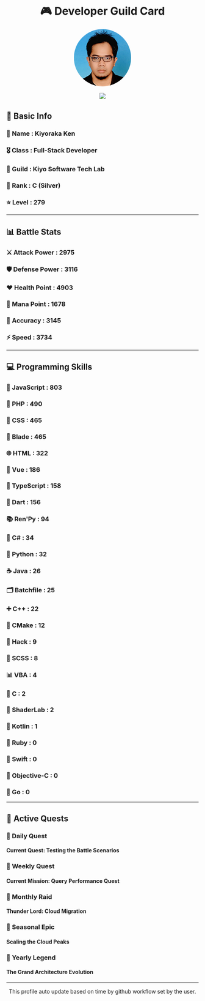 <div align="center">

# 🎮 Developer Guild Card

<!-- Replace with your profile image -->
<img src="./assets/profile.png" width="150" height="150" style="border-radius: 50%"/>

![](https://komarev.com/ghpvc/?username=Kiyoraka&style=flat)
</div>

##  📌 Basic Info
### 👤 Name : Kiyoraka Ken
### 🎖️ Class : Full-Stack Developer
### 🎪 Guild : Kiyo Software Tech Lab 
### 🥈 Rank : C (Silver)
### ⭐ Level : 279

---
## 📊 Battle Stats

### ⚔️ Attack Power  : 2975 
### 🛡️ Defense Power : 3116 
### ❤️ Health Point  : 4903 
### 🔮 Mana Point    : 1678 
### 🎯 Accuracy      : 3145 
### ⚡ Speed         : 3734

---
## 💻 Programming Skills

### 📜 JavaScript : 803
### 🐘 PHP : 490
### 🎨 CSS : 465
### 🧷 Blade : 465
### 🌐 HTML : 322
### 💚 Vue : 186
### 🔷 TypeScript : 158
### 🎯 Dart : 156
### 📚 Ren'Py : 94
### 🎯 C# : 34
### 🐍 Python : 32
### ☕ Java : 26
### 🗂️ Batchfile : 25
### ➕ C++ : 22
### 🧱 CMake : 12
### 🧬 Hack : 9
### 🎨 SCSS : 8
### 📊 VBA : 4
### 🎯 C : 2
### 📄 ShaderLab : 2
### 🔰 Kotlin : 1
### 💎 Ruby : 0
### 📱 Swift : 0
### 🍎 Objective-C : 0
### 🐹 Go : 0

---
## 📜 Active Quests

### 🌅 Daily Quest

#### Current Quest: Testing the Battle Scenarios

### 📅 Weekly Quest
#### Current Mission: Query Performance Quest

### 🌙 Monthly Raid
#### Thunder Lord: Cloud Migration

### 🌠 Seasonal Epic
#### Scaling the Cloud Peaks

### 👑 Yearly Legend
#### The Grand Architecture Evolution

---
<div align="center">
  This profile auto update based on time by github workflow set by the user.
</div>
